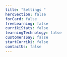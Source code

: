 ```yaml
---
title: "Settings "
heroSection: false
forCard: false
freeLearning: false
currikiStats: false
learningTechnology: false
customersSay: false
startCurriki: false
contactUs: false
---
```

